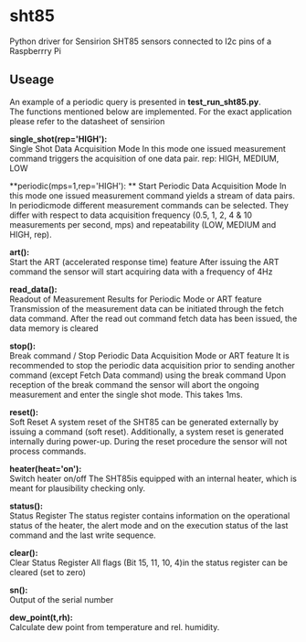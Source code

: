 # sht85
Python driver for Sensirion SHT85 sensors connected to I2c pins of a Raspberrry Pi

## Useage
An example of a periodic query is presented in **test_run_sht85.py**.  
The functions mentioned below are implemented. For the exact application please refer to the datasheet of sensirion

**single_shot(rep='HIGH'):**  
    Single Shot Data Acquisition Mode
    In this mode one issued measurement command triggers the acquisition of one data pair.
    rep: HIGH, MEDIUM, LOW

**periodic(mps=1,rep='HIGH'): ** 
    Start Periodic Data Acquisition Mode
    In this mode one issued measurement command yields a stream of data pairs.
    In periodicmode different measurement commands can be selected.
    They differ with respect to data acquisition frequency (0.5, 1, 2, 4 & 10 measurements per second, mps) and repeatability (LOW, MEDIUM and HIGH, rep).

**art():**  
    Start the ART (accelerated response time) feature
    After issuing the ART command the sensor will start acquiring data with a frequency of 4Hz
  
**read_data():**  
    Readout of Measurement Results for Periodic Mode or ART feature
    Transmission  of  the  measurement  data  can  be  initiated  through  the  fetch  data  command. After the read out command fetch data has been issued, the data memory is cleared
  
**stop():**  
    Break command / Stop Periodic Data Acquisition Mode or ART feature
    It is recommended to stop  the  periodic  data  acquisition  prior  to  sending  another  command  (except  Fetch  Data  command)  using  the  break command Upon reception of the break command the sensor will abort the ongoing measurement and enter the single shot mode. This takes 1ms.
  
**reset():**  
    Soft Reset
    A system reset of the SHT85 can be generated externally by issuing a command (soft reset). Additionally, a system reset is generated internally during power-up. During the reset procedure the sensor will not process commands. 
    
**heater(heat='on'):**  
    Switch heater on/off
    The SHT85is equipped with an internal heater, which is meant for plausibility checking only.
    
**status():**  
    Status Register
    The status register contains information on the operational status of the heater, the alert mode and on the execution status of the last command and the last write sequence.
    
**clear():**  
    Clear Status Register
    All flags (Bit 15, 11, 10, 4)in the status register can be cleared (set to zero)
    
**sn():**  
    Output of the serial number
    
**dew_point(t,rh):**  
        Calculate dew point from temperature and rel. humidity.
    

